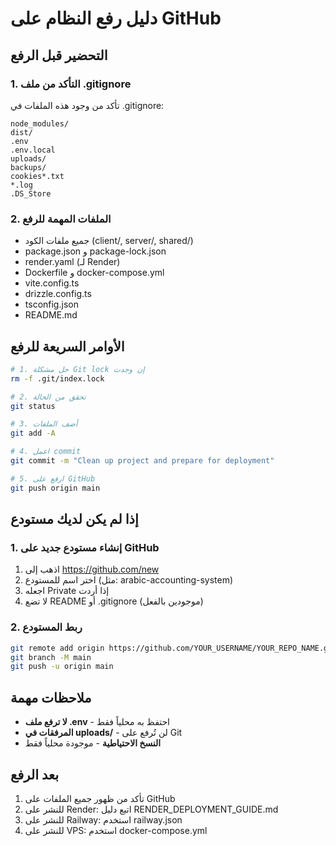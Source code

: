 # دليل رفع النظام على GitHub

## التحضير قبل الرفع

### 1. التأكد من ملف .gitignore
تأكد من وجود هذه الملفات في .gitignore:
```
node_modules/
dist/
.env
.env.local
uploads/
backups/
cookies*.txt
*.log
.DS_Store
```

### 2. الملفات المهمة للرفع
- جميع ملفات الكود (client/, server/, shared/)
- package.json و package-lock.json
- render.yaml (لـ Render)
- Dockerfile و docker-compose.yml
- vite.config.ts
- drizzle.config.ts
- tsconfig.json
- README.md

## الأوامر السريعة للرفع

```bash
# 1. حل مشكلة Git lock إن وجدت
rm -f .git/index.lock

# 2. تحقق من الحالة
git status

# 3. أضف الملفات
git add -A

# 4. اعمل commit
git commit -m "Clean up project and prepare for deployment"

# 5. ارفع على GitHub
git push origin main
```

## إذا لم يكن لديك مستودع

### 1. إنشاء مستودع جديد على GitHub
1. اذهب إلى https://github.com/new
2. اختر اسم للمستودع (مثل: arabic-accounting-system)
3. اجعله Private إذا أردت
4. لا تضع README أو .gitignore (موجودين بالفعل)

### 2. ربط المستودع
```bash
git remote add origin https://github.com/YOUR_USERNAME/YOUR_REPO_NAME.git
git branch -M main
git push -u origin main
```

## ملاحظات مهمة

- **لا ترفع ملف .env** - احتفظ به محلياً فقط
- **المرفقات في uploads/** - لن تُرفع على Git
- **النسخ الاحتياطية** - موجودة محلياً فقط

## بعد الرفع

1. تأكد من ظهور جميع الملفات على GitHub
2. للنشر على Render: اتبع دليل RENDER_DEPLOYMENT_GUIDE.md
3. للنشر على Railway: استخدم railway.json
4. للنشر على VPS: استخدم docker-compose.yml
